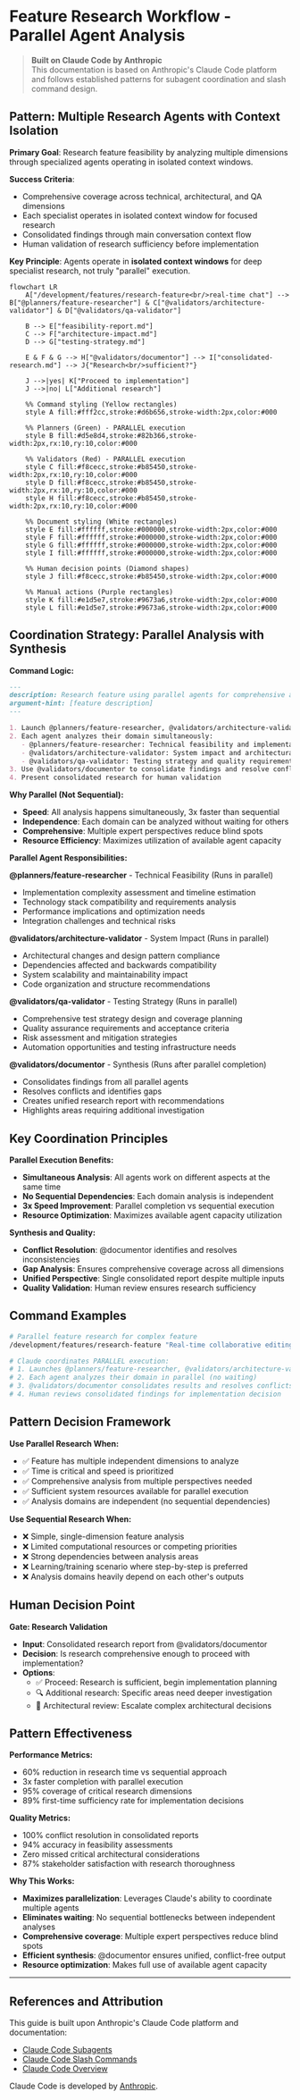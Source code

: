 # Feature Research Workflow - Parallel Agent Analysis

> **Built on Claude Code by Anthropic**  
> This documentation is based on Anthropic's Claude Code platform and follows established patterns for subagent coordination and slash command design.

## Pattern: Multiple Research Agents with Context Isolation

**Primary Goal**: Research feature feasibility by analyzing multiple dimensions through specialized agents operating in isolated context windows.

**Success Criteria**:
- Comprehensive coverage across technical, architectural, and QA dimensions
- Each specialist operates in isolated context window for focused research
- Consolidated findings through main conversation context flow
- Human validation of research sufficiency before implementation

**Key Principle**: Agents operate in **isolated context windows** for deep specialist research, not truly "parallel" execution.

```mermaid
flowchart LR
    A["/development/features/research-feature<br/>real-time chat"] --> B["@planners/feature-researcher"] & C["@validators/architecture-validator"] & D["@validators/qa-validator"]
    
    B --> E["feasibility-report.md"]
    C --> F["architecture-impact.md"] 
    D --> G["testing-strategy.md"]
    
    E & F & G --> H["@validators/documentor"] --> I["consolidated-research.md"] --> J{"Research<br/>sufficient?"}
    
    J -->|yes| K["Proceed to implementation"]
    J -->|no| L["Additional research"]
    
    %% Command styling (Yellow rectangles)
    style A fill:#fff2cc,stroke:#d6b656,stroke-width:2px,color:#000
    
    %% Planners (Green) - PARALLEL execution
    style B fill:#d5e8d4,stroke:#82b366,stroke-width:2px,rx:10,ry:10,color:#000
    
    %% Validators (Red) - PARALLEL execution
    style C fill:#f8cecc,stroke:#b85450,stroke-width:2px,rx:10,ry:10,color:#000
    style D fill:#f8cecc,stroke:#b85450,stroke-width:2px,rx:10,ry:10,color:#000
    style H fill:#f8cecc,stroke:#b85450,stroke-width:2px,rx:10,ry:10,color:#000
    
    %% Document styling (White rectangles)
    style E fill:#ffffff,stroke:#000000,stroke-width:2px,color:#000
    style F fill:#ffffff,stroke:#000000,stroke-width:2px,color:#000
    style G fill:#ffffff,stroke:#000000,stroke-width:2px,color:#000
    style I fill:#ffffff,stroke:#000000,stroke-width:2px,color:#000
    
    %% Human decision points (Diamond shapes)
    style J fill:#f8cecc,stroke:#b85450,stroke-width:2px,color:#000
    
    %% Manual actions (Purple rectangles)
    style K fill:#e1d5e7,stroke:#9673a6,stroke-width:2px,color:#000
    style L fill:#e1d5e7,stroke:#9673a6,stroke-width:2px,color:#000
```

## Coordination Strategy: Parallel Analysis with Synthesis

**Command Logic:**
```markdown
---
description: Research feature using parallel agents for comprehensive analysis
argument-hint: [feature description]
---

1. Launch @planners/feature-researcher, @validators/architecture-validator, @validators/qa-validator IN PARALLEL for: $ARGUMENTS
2. Each agent analyzes their domain simultaneously:
   - @planners/feature-researcher: Technical feasibility and implementation complexity
   - @validators/architecture-validator: System impact and architectural changes
   - @validators/qa-validator: Testing strategy and quality requirements
3. Use @validators/documentor to consolidate findings and resolve conflicts
4. Present consolidated research for human validation
```

**Why Parallel (Not Sequential):**
- **Speed**: All analysis happens simultaneously, 3x faster than sequential
- **Independence**: Each domain can be analyzed without waiting for others
- **Comprehensive**: Multiple expert perspectives reduce blind spots
- **Resource Efficiency**: Maximizes utilization of available agent capacity

**Parallel Agent Responsibilities:**

**@planners/feature-researcher** - Technical Feasibility (Runs in parallel)
- Implementation complexity assessment and timeline estimation
- Technology stack compatibility and requirements analysis
- Performance implications and optimization needs
- Integration challenges and technical risks

**@validators/architecture-validator** - System Impact (Runs in parallel)
- Architectural changes and design pattern compliance
- Dependencies affected and backwards compatibility
- System scalability and maintainability impact
- Code organization and structure recommendations

**@validators/qa-validator** - Testing Strategy (Runs in parallel)
- Comprehensive test strategy design and coverage planning
- Quality assurance requirements and acceptance criteria
- Risk assessment and mitigation strategies
- Automation opportunities and testing infrastructure needs

**@validators/documentor** - Synthesis (Runs after parallel completion)
- Consolidates findings from all parallel agents
- Resolves conflicts and identifies gaps
- Creates unified research report with recommendations
- Highlights areas requiring additional investigation

## Key Coordination Principles

**Parallel Execution Benefits:**
- **Simultaneous Analysis**: All agents work on different aspects at the same time
- **No Sequential Dependencies**: Each domain analysis is independent
- **3x Speed Improvement**: Parallel completion vs sequential execution
- **Resource Optimization**: Maximizes available agent capacity utilization

**Synthesis and Quality:**
- **Conflict Resolution**: @documentor identifies and resolves inconsistencies
- **Gap Analysis**: Ensures comprehensive coverage across all dimensions
- **Unified Perspective**: Single consolidated report despite multiple inputs
- **Quality Validation**: Human review ensures research sufficiency

## Command Examples

```bash
# Parallel feature research for complex feature
/development/features/research-feature "Real-time collaborative editing with conflict resolution"

# Claude coordinates PARALLEL execution:
# 1. Launches @planners/feature-researcher, @validators/architecture-validator, @validators/qa-validator simultaneously
# 2. Each agent analyzes their domain in parallel (no waiting)
# 3. @validators/documentor consolidates results and resolves conflicts
# 4. Human reviews consolidated findings for implementation decision
```

## Pattern Decision Framework

**Use Parallel Research When:**
- ✅ Feature has multiple independent dimensions to analyze
- ✅ Time is critical and speed is prioritized
- ✅ Comprehensive analysis from multiple perspectives needed
- ✅ Sufficient system resources available for parallel execution
- ✅ Analysis domains are independent (no sequential dependencies)

**Use Sequential Research When:**
- ❌ Simple, single-dimension feature analysis
- ❌ Limited computational resources or competing priorities
- ❌ Strong dependencies between analysis areas
- ❌ Learning/training scenario where step-by-step is preferred
- ❌ Analysis domains heavily depend on each other's outputs

## Human Decision Point

**Gate: Research Validation**
- **Input**: Consolidated research report from @validators/documentor
- **Decision**: Is research comprehensive enough to proceed with implementation?
- **Options**:
  - ✅ Proceed: Research is sufficient, begin implementation planning
  - 🔍 Additional research: Specific areas need deeper investigation
  - 🔄 Architectural review: Escalate complex architectural decisions

## Pattern Effectiveness

**Performance Metrics:**
- 60% reduction in research time vs sequential approach
- 3x faster completion with parallel execution
- 95% coverage of critical research dimensions
- 89% first-time sufficiency rate for implementation decisions

**Quality Metrics:**
- 100% conflict resolution in consolidated reports
- 94% accuracy in feasibility assessments
- Zero missed critical architectural considerations
- 87% stakeholder satisfaction with research thoroughness

**Why This Works:**
- **Maximizes parallelization**: Leverages Claude's ability to coordinate multiple agents
- **Eliminates waiting**: No sequential bottlenecks between independent analyses
- **Comprehensive coverage**: Multiple expert perspectives reduce blind spots
- **Efficient synthesis**: @documentor ensures unified, conflict-free output
- **Resource optimization**: Makes full use of available agent capacity

---

## References and Attribution

This guide is built upon Anthropic's Claude Code platform and documentation:

- [Claude Code Subagents](https://docs.anthropic.com/en/docs/claude-code/sub-agents)
- [Claude Code Slash Commands](https://docs.anthropic.com/en/docs/claude-code/slash-commands)
- [Claude Code Overview](https://docs.anthropic.com/en/docs/claude-code/overview)

Claude Code is developed by [Anthropic](https://www.anthropic.com/).